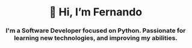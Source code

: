   
<div id="header" align="center">
    <h1 align="center"> 👋 Hi, I’m Fernando </h1>
    <h3 align="center">I'm a Software Developer focused on Python. Passionate for learning new technologies, and improving my abilities.</h3>
</div>
  
  
  <!---

- 👀 I’m interested in ...
- 🌱 I’m currently learning ...
- 📫 How to reach me ...
--->
<!---
fmontes00/fmontes00 is a ✨ special ✨ repository because its `README.md` (this file) appears on your GitHub profile.
You can click the Preview link to take a look at your changes.
--->
